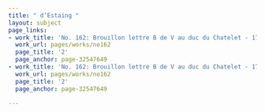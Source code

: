 ```yaml
---
title: " d’Estaing "
layout: subject
page_links:
- work_title: 'No. 162: Brouillon lettre B de V au duc du Chatelet - 1781/05/12'
  work_url: pages/works/no162
  page_title: '2'
  page_anchor: page-32547649
- work_title: 'No. 162: Brouillon lettre B de V au duc du Chatelet - 1781/05/12'
  work_url: pages/works/no162
  page_title: '2'
  page_anchor: page-32547649

---
```

